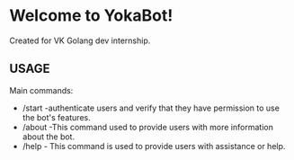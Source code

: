 # Welcome to YokaBot!

Created for VK Golang dev internship.

## USAGE

Main commands:

- /start -authenticate users and verify that they have permission to use the bot's features.
- /about -This command used to provide users with more information about the bot.
- /help - This command is used to provide users with assistance or help.